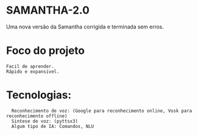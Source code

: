 # SAMANTHA-2.0
Uma nova versão da Samantha corrigida e terminada sem erros.

# Foco do projeto
    Facil de aprender.
    Rápido e expansivel.

# Tecnologias:
      Reconhecimento de voz: (Google para reconhecimento online, Vosk para reconhecimento offline)
      Sintese de voz: (pyttsx3)
      Algum tipo de IA: Comandos, NLU
